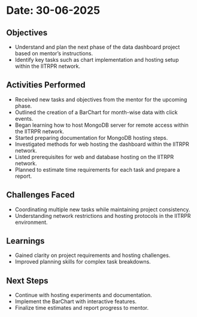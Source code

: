 # Date: 30-06-2025

## Objectives
- Understand and plan the next phase of the data dashboard project based on mentor’s instructions.
- Identify key tasks such as chart implementation and hosting setup within the IITRPR network.

## Activities Performed
- Received new tasks and objectives from the mentor for the upcoming phase.
- Outlined the creation of a BarChart for month-wise data with click events.
- Began learning how to host MongoDB server for remote access within the IITRPR network.
- Started preparing documentation for MongoDB hosting steps.
- Investigated methods for web hosting the dashboard within the IITRPR network.
- Listed prerequisites for web and database hosting on the IITRPR network.
- Planned to estimate time requirements for each task and prepare a report.

## Challenges Faced
- Coordinating multiple new tasks while maintaining project consistency.
- Understanding network restrictions and hosting protocols in the IITRPR environment.

## Learnings
- Gained clarity on project requirements and hosting challenges.
- Improved planning skills for complex task breakdowns.

## Next Steps
- Continue with hosting experiments and documentation.
- Implement the BarChart with interactive features.
- Finalize time estimates and report progress to mentor.
